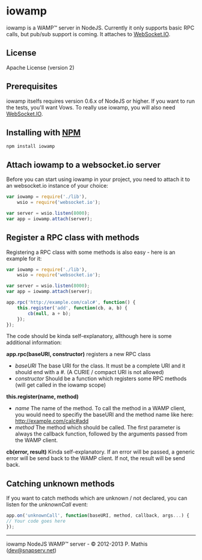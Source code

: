 # iowamp #

iowamp is a WAMP™ server in NodeJS. Currently it only supports basic RPC calls, but pub/sub support is coming. It attaches to [WebSocket.IO](http://github.com/learnboost/websocket.io).

## License ##
Apache License (version 2)

## Prerequisites ##
iowamp itselfs requires version 0.6.x of NodeJS or higher. If you want to run the tests, you'll want Vows.
To really use iowamp, you will also need [WebSocket.IO](http://github.com/learnboost/websocket.io).

## Installing with [NPM](http://npmjs.org) ##
```
npm install iowamp
```

## Attach iowamp to a websocket.io server ##
Before you can start using iowamp in your project, you need to attach it to an websocket.io instance of your choice:

```javascript
var iowamp = require('./lib'),
    wsio = require('websocket.io');

var server = wsio.listen(8000);
var app = iowamp.attach(server);
```

## Register a RPC class with methods ##
Registering a RPC class with some methods is also easy - here is an example for it:

```javascript
var iowamp = require('./lib'),
    wsio = require('websocket.io');

var server = wsio.listen(8000);
var app = iowamp.attach(server);

app.rpc('http://example.com/calc#', function() {
    this.register('add', function(cb, a, b) {
        cb(null, a + b);
    });
});
```

The code should be kinda self-explanatory, allthough here is some additional information:

**app.rpc(baseURI, constructor)** registers a new RPC class

- *baseURI* The base URI for the class. It must be a complete URI and it should end with a #. (A CURIE / compact URI is not allowed)
- *constructor* Should be a function which registers some RPC methods (will get called in the iowamp scope)

**this.register(name, method)**

- *name* The name of the method. To call the method in a WAMP client, you would need to specifiy the baseURI and the method name like here: http://example.com/calc#add
- *method* The method which should be called. The first parameter is always the callback function, followed by the arguments passed from the WAMP client.

**cb(error, result)** Kinda self-explanatory. If an error will be passed, a generic error will be send back to the WAMP client. If not, the result will be send back.

## Catching unknown methods ##
If you want to catch methods which are unknown / not declared, you can listen for the *unknownCall* event:

```javascript
app.on('unknownCall', function(baseURI, method, callback, args...) {
// Your code goes here
});
```

- - -
iowamp NodeJS WAMP™ server - © 2012-2013 P. Mathis (dev@snapserv.net)